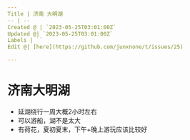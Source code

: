 ```yaml
---
Title | 济南 大明湖
-- | --
Created @ | `2023-05-25T03:01:00Z`
Updated @| `2023-05-25T03:01:00Z`
Labels | ``
Edit @| [here](https://github.com/junxnone/t/issues/25)

---
```

# 济南大明湖

- 延湖绕行一周大概2小时左右
- 可以游船，湖不是太大
- 有荷花，夏初夏末，下午+晚上游玩应该比较好

